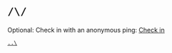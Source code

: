 # `/\/`

Optional: Check in with an anonymous ping: [Check in](./.checkin.md)

[`..\`](../../../.HIDDEN/.hidden.md) 